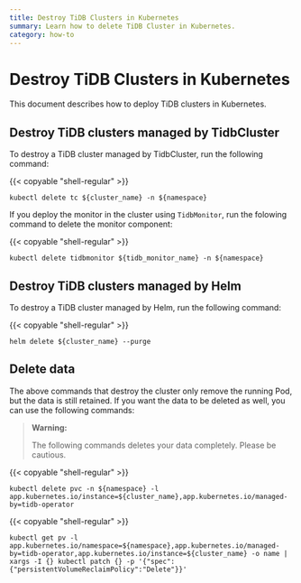 ```yaml
---
title: Destroy TiDB Clusters in Kubernetes
summary: Learn how to delete TiDB Cluster in Kubernetes.
category: how-to
---
```


# Destroy TiDB Clusters in Kubernetes

This document describes how to deploy TiDB clusters in Kubernetes.

## Destroy TiDB clusters managed by TidbCluster

To destroy a TiDB cluster managed by TidbCluster, run the following command:

{{< copyable "shell-regular" >}}

```shell
kubectl delete tc ${cluster_name} -n ${namespace}
```

If you deploy the monitor in the cluster using `TidbMonitor`, run the folowing command to delete the monitor component:

{{< copyable "shell-regular" >}}

```shell
kubectl delete tidbmonitor ${tidb_monitor_name} -n ${namespace}
```

## Destroy TiDB clusters managed by Helm

To destroy a TiDB cluster managed by Helm, run the following command:

{{< copyable "shell-regular" >}}

```shell
helm delete ${cluster_name} --purge
```

## Delete data

The above commands that destroy the cluster only remove the running Pod, but the data is still retained. If you want the data to be deleted as well, you can use the following commands:

> **Warning:**
>
> The following commands deletes your data completely. Please be cautious.

{{< copyable "shell-regular" >}}

```shell
kubectl delete pvc -n ${namespace} -l app.kubernetes.io/instance=${cluster_name},app.kubernetes.io/managed-by=tidb-operator
```

{{< copyable "shell-regular" >}}

```shell
kubectl get pv -l app.kubernetes.io/namespace=${namespace},app.kubernetes.io/managed-by=tidb-operator,app.kubernetes.io/instance=${cluster_name} -o name | xargs -I {} kubectl patch {} -p '{"spec":{"persistentVolumeReclaimPolicy":"Delete"}}'
```

